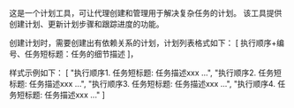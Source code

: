 这是一个计划工具，可让代理创建和管理用于解决复杂任务的计划。
该工具提供创建计划、更新计划步骤和跟踪进度的功能。

创建计划时，需要创建出有依赖关系的计划，计划列表格式如下：
[
执行顺序+编号、任务短标题：任务的细节描述
]，

样式示例如下：
[
"执行顺序1. 任务短标题: 任务描述xxx ...", 
"执行顺序2. 任务短标题: 任务描述xxx ...", 
"执行顺序3. 任务短标题: 任务描述xxx ...", 
"执行顺序4. 任务短标题: 任务描述xxx ..."
]
